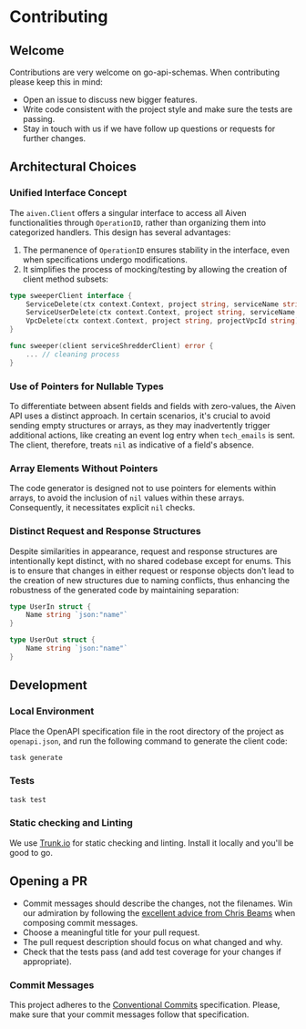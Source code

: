 # Contributing

## Welcome

Contributions are very welcome on go-api-schemas. When contributing please keep this in mind:

- Open an issue to discuss new bigger features.
- Write code consistent with the project style and make sure the tests are passing.
- Stay in touch with us if we have follow up questions or requests for further changes.

## Architectural Choices

### Unified Interface Concept

The `aiven.Client` offers a singular interface to access all Aiven functionalities through `OperationID`, rather than
organizing them into categorized handlers. This design has several advantages:

1. The permanence of `OperationID` ensures stability in the interface, even when specifications undergo modifications.
2. It simplifies the process of mocking/testing by allowing the creation of client method subsets:

```go
type sweeperClient interface {
    ServiceDelete(ctx context.Context, project string, serviceName string) error
    ServiceUserDelete(ctx context.Context, project string, serviceName string, serviceUsername string) error
    VpcDelete(ctx context.Context, project string, projectVpcId string) (*vpc.VpcDeleteOut, error)
}

func sweeper(client serviceShredderClient) error {
	... // cleaning process
}
```

### Use of Pointers for Nullable Types

To differentiate between absent fields and fields with zero-values, the Aiven API uses a distinct approach. In certain
scenarios, it's crucial to avoid sending empty structures or arrays, as they may inadvertently trigger additional
actions, like creating an event log entry when `tech_emails` is sent. The client, therefore, treats `nil` as indicative
of a field's absence.

### Array Elements Without Pointers

The code generator is designed not to use pointers for elements within arrays, to avoid the inclusion of `nil` values
within these arrays. Consequently, it necessitates explicit `nil` checks.

### Distinct Request and Response Structures

Despite similarities in appearance, request and response structures are intentionally kept distinct, with no shared
codebase except for enums. This is to ensure that changes in either request or response objects don't lead to the
creation of new structures due to naming conflicts, thus enhancing the robustness of the generated code by maintaining
separation:

```go
type UserIn struct {
	Name string `json:"name"`
}

type UserOut struct {
	Name string `json:"name"`
}
```

## Development

### Local Environment

Place the OpenAPI specification file in the root directory of the project as `openapi.json`, and run the following
command to generate the client code:

```bash
task generate
```

### Tests

```bash
task test
```

### Static checking and Linting

We use [Trunk.io](https://trunk.io/) for static checking and linting. Install it locally and you'll be good to go.

## Opening a PR

- Commit messages should describe the changes, not the filenames. Win our admiration by following the
  [excellent advice from Chris Beams](https://chris.beams.io/posts/git-commit/) when composing commit messages.
- Choose a meaningful title for your pull request.
- The pull request description should focus on what changed and why.
- Check that the tests pass (and add test coverage for your changes if appropriate).

### Commit Messages

This project adheres to the [Conventional Commits](https://conventionalcommits.org/en/v1.0.0/) specification.
Please, make sure that your commit messages follow that specification.
